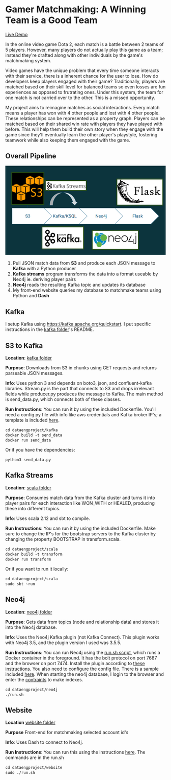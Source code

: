 # Gamer Matchmaking: A Winning Team is a Good Team

[Live Demo](https://www.dataengproject.me)

In the online video game Dota 2, each match is a battle between 2 teams of 5 
players. However, many players do not actually play this game as a team; instead
 they're drafted along with other individuals by the game's matchmaking system. 

Video games have the unique problem that every time someone interacts with their
 service, there is a inherent chance for the user to lose. How do developers 
keep players engaged with their game? Traditionally, players are matched based 
on their skill level for balanced teams so even losses are fun experiences as 
opposed to frutrating ones. Under this system, the team for one match is not 
carried over to the other. This is a missed opportunity.

My project aims to reimagine matches as social interactions. Every match means 
a player has won with 4 other people and lost with 4 other people. These 
relationships can be represented as a property graph. Players can be matched 
based on their shared win rate with players they have played with before. This 
will help them build their own story when they engage with the game since 
they'll eventually learn the other player's playstyle, fostering teamwork while
also keeping them engaged with the game. 

## Overall Pipeline

![Data Pipeline](./images/image.png)

1. Pull JSON match data from **S3** and produce each JSON message to **Kafka** with a Python producer
1. **Kafka streams** program transforms the data into a format useable by Neo4j ie. deriving player pairs
1. **Neo4j** reads the resulting Kafka topic and updates its database
1. My front-end website queries my database to matchmake teams using Python and **Dash**

## Kafka

I setup Kafka using <https://kafka.apache.org/quickstart>. I put specific instructions in the [kafka folder](./kafka)'s README.

## S3 to Kafka

**Location**: [kafka folder](./kafka)

**Purpose**: Downloads from S3 in chunks using GET requests and returns parseable JSON messages. 

**Info**: Uses python 3 and depends on boto3, json, and confluent-kafka libraries. Stream.py is the part that connects to S3 and drops irrelevant fields while producer.py produces the message to Kafka. The main method is send_data.py, which connects both of these classes. 

**Run Instructions**: You can run it by using the included Dockerfile. You'll need a config.py file with info like aws credentials and Kafka broker IP's; a template is included [here](./kafka/sample_config.py).

```shell
cd dataengproject/kafka
docker build -t send_data
docker run send_data
```
Or if you have the dependencies:
```shell
python3 send_data.py
```

## Kafka Streams

**Location**: [scala folder](./scala) 

**Purpose**: Consumes match data from the Kafka cluster and turns it into player pairs for each interaction like WON_WITH or HEALED, producing these into different topics. 

**Info**: Uses scala 2.12 and sbt to compile. 

**Run Instructions**: You can run it by using the included Dockerfile. Make sure to change the IP's for the bootstrap servers to the Kafka cluster by changing the property BOOTSTRAP in transform.scala.
 
```shell
cd dataengproject/scala
docker build -t transform
docker run transform
```
Or if you want to run it locally:
```shell
cd dataengproject/scala
sudo sbt ~run
```

## Neo4j

**Location**: [neo4j folder](./neo4j)

**Purpose**: Gets data from topics (node and relationship data) and stores it into the Neo4j database.

**Info**: Uses the Neo4j Kafka plugin (not Kafka Connect). This plugin works with Neo4j 3.5, and the plugin version I used was 3.5.5.

**Run Instructions**: You can run Neo4j using the [run.sh script](./neo4j/run.sh), which runs a Docker container in the foreground. It has the bolt protocol on port 7687 and the browser on port 7474. Install the plugin according to [these instructions](https://neo4j.com/docs/labs/neo4j-streams/current/introduction/#configuration_docker). You also need to configure the config file. There is a sample included [here](./neo4j/sample_neo4j.conf). When starting the neo4j database, I login to the browser and enter the [contraints](./neo4j/constraints.txt) to make indexes.

```shell
cd dataengproject/neo4j
./run.sh
```

## Website

**Location** [website folder](./website)

**Purpose** Front-end for matchmaking selected account id's

**Info**: Uses Dash to connect to Neo4j. 

**Run Instructions**: You can run this using the instructions [here](https://www.digitalocean.com/community/tutorials/how-to-serve-flask-applications-with-gunicorn-and-nginx-on-ubuntu-18-04). The commands are in the run.sh

```shell
cd dataengproject/website
sudo ./run.sh
```
